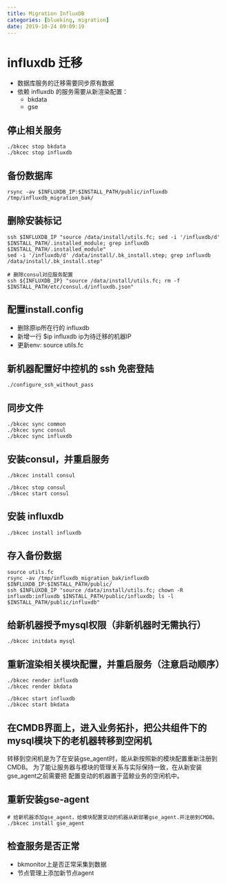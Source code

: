 ```yaml
---
title: Migration InfluxDB
categories: [blueking, migration]
date: 2019-10-24 09:09:19
---
```

# influxdb 迁移

- 数据库服务的迁移需要同步原有数据
- 依赖 influxdb 的服务需要从新渲染配置：
  - bkdata
  - gse

## 停止相关服务

    ./bkcec stop bkdata
    ./bkcec stop influxdb

## 备份数据库

    rsync -av $INFLUXDB_IP:$INSTALL_PATH/public/influxdb /tmp/influxdb_migration_bak/

## 删除安装标记

    ssh $INFLUXDB_IP "source /data/install/utils.fc; sed -i '/influxdb/d' $INSTALL_PATH/.installed_module; grep influxdb $INSTALL_PATH/.installed_module"
    sed -i '/influxdb/d' /data/install/.bk_install.step; grep influxdb /data/install/.bk_install.step"

    # 删除consul对应服务配置
    ssh ${INFLUXDB_IP} "source /data/install/utils.fc; rm -f $INSTALL_PATH/etc/consul.d/influxdb.json"

## 配置install.config

- 删除原ip所在行的 influxdb
- 新增一行 $ip influxdb ip为待迁移的机器IP
- 更新env: source utils.fc

## 新机器配置好中控机的 ssh 免密登陆

    ./configure_ssh_without_pass

## 同步文件

    ./bkcec sync common
    ./bkcec sync consul
    ./bkcec sync influxdb

## 安装consul，并重启服务

    ./bkcec install consul
    
    ./bkcec stop consul
    ./bkcec start consul

## 安装 influxdb

    ./bkcec install influxdb

## 存入备份数据

    source utils.fc
    rsync -av /tmp/influxdb_migration_bak/influxdb $INFLUXDB_IP:$INSTALL_PATH/public/
    ssh $INFLUXDB_IP "source /data/install/utils.fc; chown -R influxdb:influxdb $INSTALL_PATH/public/influxdb; ls -l $INSTALL_PATH/public/influxdb"

## 给新机器授予mysql权限（非新机器时无需执行）

    ./bkcec initdata mysql

## 重新渲染相关模块配置，并重启服务（注意启动顺序）

    ./bkcec render influxdb
    ./bkcec render bkdata

    ./bkcec start influxdb
    ./bkcec start bkdata

## 在CMDB界面上，进入业务拓扑，把公共组件下的mysql模块下的老机器转移到空闲机

转移到空闲机是为了在安装gse_agent时，能从新按照新的模块配置重新注册到CMDB。
为了能让服务器与模块的管理关系与实际保持一致，在从新安装gse_agent之前需要把
配置变动的机器置于蓝鲸业务的空闲机中。

## 重新安装gse-agent

    # 给新机器添加gse_agent，给模块配置变动的机器从新部署gse_agent.并注册到CMDB。
    ./bkcec install gse_agent

## 检查服务是否正常

- bkmonitor上是否正常采集到数据
- 节点管理上添加新节点agent
